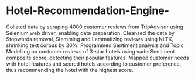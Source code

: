 # Hotel-Recommendation-Engine-
Collated data by scraping 4000 customer reviews from TripAdvisor using Selenium web driver, enabling data preparation. Cleansed the data by Stopwords removal, Stemming and Lemmatizing reviews using NLTK, shrinking text corpus by 30%. Programmed Sentiment analysis and Topic Modelling on customer reviews of 3-star hotels using vaderSentiment composite score, detecting their popular features. Mapped customer needs with hotel features and scored hotels according to customer preference, thus recommending the hotel with the highest score.
